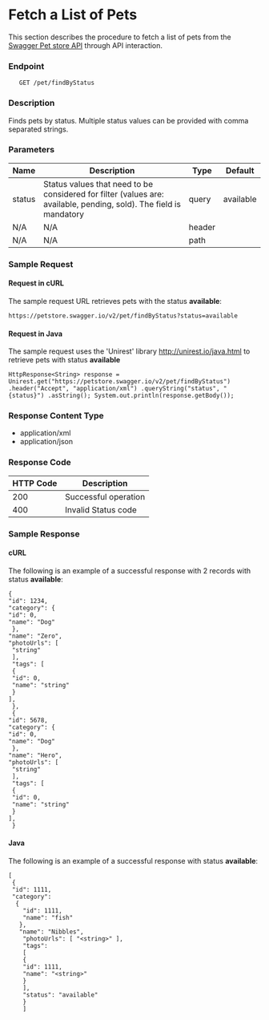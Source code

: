 

# Fetch a List of Pets

This section describes the procedure to fetch a list of pets from the [Swagger Pet store API](https://petstore.swagger.io/) through API interaction.


### Endpoint
       GET /pet/findByStatus

### Description
Finds pets by status.
Multiple status values can be provided with comma separated strings.

       
### Parameters

| Name|Description|Type  |Default|
|--------|-------------------------------------------------------------------------------------------|------|------------|
| status |Status values that need to be considered for filter (values are: available, pending, sold). The field is mandatory |query | available
| N/A|N/A|header|  
|N/A| N/A|path| 


### Sample Request

#### Request in cURL
The sample request URL  retrieves pets with the status **available**: 

    https://petstore.swagger.io/v2/pet/findByStatus?status=available

#### Request in Java 
The sample request uses the 'Unirest' library  http://unirest.io/java.html  to retrieve pets with status **available**

    HttpResponse<String> response = Unirest.get("https://petstore.swagger.io/v2/pet/findByStatus") .header("Accept", "application/xml") .queryString("status", "{status}") .asString(); System.out.println(response.getBody());

### Response Content Type
-   application/xml
-   application/json

### Response Code

| HTTP Code       |Description                          |           
|--------------|-------------------------------|
|200           |Successful operation   
|400           |Invalid Status code

### Sample Response

#### cURL

The following is an example of a successful response with 2 records with status **available**:

    {
    "id": 1234,
    "category": {
    "id": 0,
    "name": "Dog"
     },
    "name": "Zero",
    "photoUrls": [
     "string"
     ],
     "tags": [
     {
     "id": 0,
     "name": "string"
     }
    ],
     },
     {
    "id": 5678,
    "category": {
    "id": 0,
    "name": "Dog"
     },
    "name": "Hero",
    "photoUrls": [
     "string"
     ],
     "tags": [
     {
     "id": 0,
     "name": "string"
     }
    ],
     }
     

#### Java
The following is an example of a successful  response with status **available**:

    [
     { 
     "id": 1111, 
     "category": 
      { 
        "id": 1111, 
        "name": "fish" 
       }, 
       "name": "Nibbles",
        "photoUrls": [ "<string>" ], 
        "tags": 
        [ 
        { 
        "id": 1111, 
        "name": "<string>" 
        } 
        ], 
        "status": "available" 
        } 
        ]


<!--stackedit_data:
eyJwcm9wZXJ0aWVzIjoidGl0bGU6IFBldFN0b3JlXG5hdXRob3
I6IFRydXB0aVxuc3RhdHVzOiBGcnN0IGRyYWZ0XG5kYXRlOiAy
Mi0wMy0yMDI0XG4iLCJoaXN0b3J5IjpbMjExMzQyMDE4MywtNj
Y3MTY2NTk2XX0=
-->